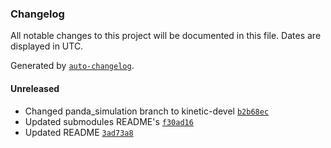 ### Changelog

All notable changes to this project will be documented in this file. Dates are displayed in UTC.

Generated by [`auto-changelog`](https://github.com/CookPete/auto-changelog).

#### Unreleased

- Changed panda_simulation branch to kinetic-devel [`b2b68ec`](https://github.com/rickstaa/panda_autograsp_ws/commit/b2b68ec6e69529ed3780c2749728e4cb4d4351ff)
- Updated submodules README's [`f30ad16`](https://github.com/rickstaa/panda_autograsp_ws/commit/f30ad165952382c3476fc7c55b99a2fd60c41276)
- Updated README [`3ad73a8`](https://github.com/rickstaa/panda_autograsp_ws/commit/3ad73a8d5c8a5c389b72c5d090222a9179f6301b)
